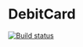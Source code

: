 # DebitCard

[![Build status](https://ci.appveyor.com/api/projects/status/85aupp55siit06jy?svg=true)](https://ci.appveyor.com/project/fshakrun/debitcard)
